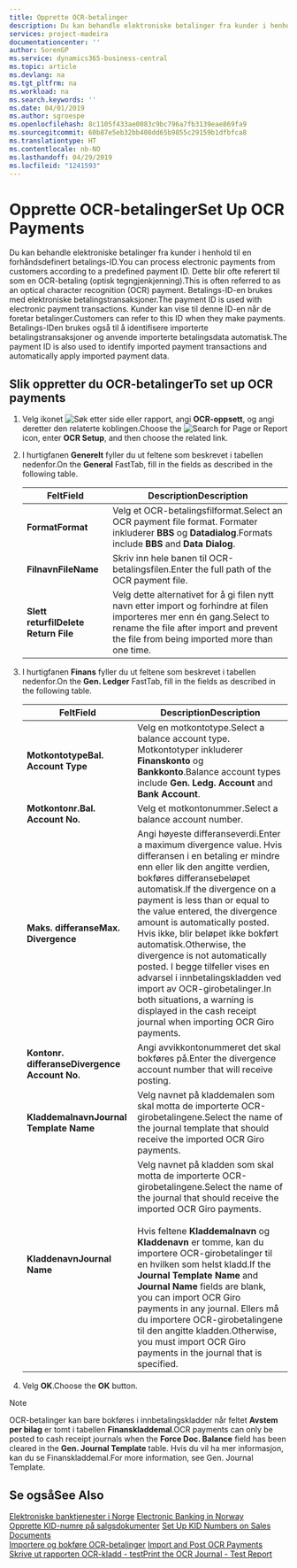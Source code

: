 ```yaml
---
title: Opprette OCR-betalinger
description: Du kan behandle elektroniske betalinger fra kunder i henhold til en forhåndsdefinert betalings-ID. Dette blir ofte referert til som en OCR-betaling (optisk tegngjenkjenning).
services: project-madeira
documentationcenter: ''
author: SorenGP
ms.service: dynamics365-business-central
ms.topic: article
ms.devlang: na
ms.tgt_pltfrm: na
ms.workload: na
ms.search.keywords: ''
ms.date: 04/01/2019
ms.author: sgroespe
ms.openlocfilehash: 8c1105f433ae0083c9bc796a7fb3139eae869fa9
ms.sourcegitcommit: 60b87e5eb32bb408dd65b9855c29159b1dfbfca8
ms.translationtype: HT
ms.contentlocale: nb-NO
ms.lasthandoff: 04/29/2019
ms.locfileid: "1241593"
---
```

# <a name="set-up-ocr-payments"></a><span data-ttu-id="17281-104">Opprette OCR-betalinger</span><span class="sxs-lookup"><span data-stu-id="17281-104">Set Up OCR Payments</span></span>
<span data-ttu-id="17281-105">Du kan behandle elektroniske betalinger fra kunder i henhold til en forhåndsdefinert betalings-ID.</span><span class="sxs-lookup"><span data-stu-id="17281-105">You can process electronic payments from customers according to a predefined payment ID.</span></span> <span data-ttu-id="17281-106">Dette blir ofte referert til som en OCR-betaling (optisk tegngjenkjenning).</span><span class="sxs-lookup"><span data-stu-id="17281-106">This is often referred to as an optical character recognition (OCR) payment.</span></span> <span data-ttu-id="17281-107">Betalings-ID-en brukes med elektroniske betalingstransaksjoner.</span><span class="sxs-lookup"><span data-stu-id="17281-107">The payment ID is used with electronic payment transactions.</span></span> <span data-ttu-id="17281-108">Kunder kan vise til denne ID-en når de foretar betalinger.</span><span class="sxs-lookup"><span data-stu-id="17281-108">Customers can refer to this ID when they make payments.</span></span> <span data-ttu-id="17281-109">Betalings-IDen brukes også til å identifisere importerte betalingstransaksjoner og anvende importerte betalingsdata automatisk.</span><span class="sxs-lookup"><span data-stu-id="17281-109">The payment ID is also used to identify imported payment transactions and automatically apply imported payment data.</span></span>  

## <a name="to-set-up-ocr-payments"></a><span data-ttu-id="17281-110">Slik oppretter du OCR-betalinger</span><span class="sxs-lookup"><span data-stu-id="17281-110">To set up OCR payments</span></span>  

1.  <span data-ttu-id="17281-111">Velg ikonet ![Søk etter side eller rapport](../../media/ui-search/search_small.png "Søk etter side eller rapport"), angi **OCR-oppsett**, og angi deretter den relaterte koblingen.</span><span class="sxs-lookup"><span data-stu-id="17281-111">Choose the ![Search for Page or Report](../../media/ui-search/search_small.png "Search for Page or Report icon") icon, enter **OCR Setup**, and then choose the related link.</span></span>  
2.  <span data-ttu-id="17281-112">I hurtigfanen **Generelt** fyller du ut feltene som beskrevet i tabellen nedenfor.</span><span class="sxs-lookup"><span data-stu-id="17281-112">On the **General** FastTab, fill in the fields as described in the following table.</span></span>  

    |<span data-ttu-id="17281-113">Felt</span><span class="sxs-lookup"><span data-stu-id="17281-113">Field</span></span>|<span data-ttu-id="17281-114">Description</span><span class="sxs-lookup"><span data-stu-id="17281-114">Description</span></span>|  
    |---------------------------------|---------------------------------------|  
    |<span data-ttu-id="17281-115">**Format**</span><span class="sxs-lookup"><span data-stu-id="17281-115">**Format**</span></span>|<span data-ttu-id="17281-116">Velg et OCR-betalingsfilformat.</span><span class="sxs-lookup"><span data-stu-id="17281-116">Select an OCR payment file format.</span></span> <span data-ttu-id="17281-117">Formater inkluderer **BBS** og **Datadialog**.</span><span class="sxs-lookup"><span data-stu-id="17281-117">Formats include **BBS** and **Data Dialog**.</span></span>|  
    |<span data-ttu-id="17281-118">**Filnavn**</span><span class="sxs-lookup"><span data-stu-id="17281-118">**FileName**</span></span>|<span data-ttu-id="17281-119">Skriv inn hele banen til OCR-betalingsfilen.</span><span class="sxs-lookup"><span data-stu-id="17281-119">Enter the full path of the OCR payment file.</span></span>|  
    |<span data-ttu-id="17281-120">**Slett returfil**</span><span class="sxs-lookup"><span data-stu-id="17281-120">**Delete Return File**</span></span>|<span data-ttu-id="17281-121">Velg dette alternativet for å gi filen nytt navn etter import og forhindre at filen importeres mer enn én gang.</span><span class="sxs-lookup"><span data-stu-id="17281-121">Select to rename the file after import and prevent the file from being imported more than one time.</span></span>|  

3.  <span data-ttu-id="17281-122">I hurtigfanen **Finans** fyller du ut feltene som beskrevet i tabellen nedenfor.</span><span class="sxs-lookup"><span data-stu-id="17281-122">On the **Gen. Ledger** FastTab, fill in the fields as described in the following table.</span></span>  

    |<span data-ttu-id="17281-123">Felt</span><span class="sxs-lookup"><span data-stu-id="17281-123">Field</span></span>|<span data-ttu-id="17281-124">Description</span><span class="sxs-lookup"><span data-stu-id="17281-124">Description</span></span>|  
    |---------------------------------|---------------------------------------|  
    |<span data-ttu-id="17281-125">**Motkontotype**</span><span class="sxs-lookup"><span data-stu-id="17281-125">**Bal. Account Type**</span></span>|<span data-ttu-id="17281-126">Velg en motkontotype.</span><span class="sxs-lookup"><span data-stu-id="17281-126">Select a balance account type.</span></span> <span data-ttu-id="17281-127">Motkontotyper inkluderer **Finanskonto** og **Bankkonto**.</span><span class="sxs-lookup"><span data-stu-id="17281-127">Balance account types include **Gen. Ledg. Account** and **Bank Account**.</span></span>|  
    |<span data-ttu-id="17281-128">**Motkontonr.**</span><span class="sxs-lookup"><span data-stu-id="17281-128">**Bal. Account No.**</span></span>|<span data-ttu-id="17281-129">Velg et motkontonummer.</span><span class="sxs-lookup"><span data-stu-id="17281-129">Select a balance account number.</span></span>|  
    |<span data-ttu-id="17281-130">**Maks. differanse**</span><span class="sxs-lookup"><span data-stu-id="17281-130">**Max. Divergence**</span></span>|<span data-ttu-id="17281-131">Angi høyeste differanseverdi.</span><span class="sxs-lookup"><span data-stu-id="17281-131">Enter a maximum divergence value.</span></span> <span data-ttu-id="17281-132">Hvis differansen i en betaling er mindre enn eller lik den angitte verdien, bokføres differansebeløpet automatisk.</span><span class="sxs-lookup"><span data-stu-id="17281-132">If the divergence on a payment is less than or equal to the value entered, the divergence amount is automatically posted.</span></span> <span data-ttu-id="17281-133">Hvis ikke, blir beløpet ikke bokført automatisk.</span><span class="sxs-lookup"><span data-stu-id="17281-133">Otherwise, the divergence is not automatically posted.</span></span> <span data-ttu-id="17281-134">I begge tilfeller vises en advarsel i innbetalingskladden ved import av OCR-girobetalinger.</span><span class="sxs-lookup"><span data-stu-id="17281-134">In both situations, a warning is displayed in the cash receipt journal when importing OCR Giro payments.</span></span>|  
    |<span data-ttu-id="17281-135">**Kontonr. differanse**</span><span class="sxs-lookup"><span data-stu-id="17281-135">**Divergence Account No.**</span></span>|<span data-ttu-id="17281-136">Angi avvikkontonummeret det skal bokføres på.</span><span class="sxs-lookup"><span data-stu-id="17281-136">Enter the divergence account number that will receive posting.</span></span>|  
    |<span data-ttu-id="17281-137">**Kladdemalnavn**</span><span class="sxs-lookup"><span data-stu-id="17281-137">**Journal Template Name**</span></span>|<span data-ttu-id="17281-138">Velg navnet på kladdemalen som skal motta de importerte OCR-girobetalingene.</span><span class="sxs-lookup"><span data-stu-id="17281-138">Select the name of the journal template that should receive the imported OCR Giro payments.</span></span>|  
    |<span data-ttu-id="17281-139">**Kladdenavn**</span><span class="sxs-lookup"><span data-stu-id="17281-139">**Journal Name**</span></span>|<span data-ttu-id="17281-140">Velg navnet på kladden som skal motta de importerte OCR-girobetalingene.</span><span class="sxs-lookup"><span data-stu-id="17281-140">Select the name of the journal that should receive the imported OCR Giro payments.</span></span><br /><br /> <span data-ttu-id="17281-141">Hvis feltene **Kladdemalnavn** og **Kladdenavn** er tomme, kan du importere OCR-girobetalinger til en hvilken som helst kladd.</span><span class="sxs-lookup"><span data-stu-id="17281-141">If the **Journal Template Name** and **Journal Name** fields are blank, you can import OCR Giro payments in any journal.</span></span> <span data-ttu-id="17281-142">Ellers må du importere OCR-girobetalingene til den angitte kladden.</span><span class="sxs-lookup"><span data-stu-id="17281-142">Otherwise, you must import OCR Giro payments in the journal that is specified.</span></span>|  

4.  <span data-ttu-id="17281-143">Velg **OK**.</span><span class="sxs-lookup"><span data-stu-id="17281-143">Choose the **OK** button.</span></span>  

> [!NOTE]  
>  <span data-ttu-id="17281-144">OCR-betalinger kan bare bokføres i innbetalingskladder når feltet **Avstem per bilag** er tomt i tabellen **Finanskladdemal**.</span><span class="sxs-lookup"><span data-stu-id="17281-144">OCR payments can only be posted to cash receipt journals when the **Force Doc. Balance** field has been cleared in the **Gen. Journal Template** table.</span></span> <span data-ttu-id="17281-145">Hvis du vil ha mer informasjon, kan du se Finanskladdemal.</span><span class="sxs-lookup"><span data-stu-id="17281-145">For more information, see Gen. Journal Template.</span></span>  

## <a name="see-also"></a><span data-ttu-id="17281-146">Se også</span><span class="sxs-lookup"><span data-stu-id="17281-146">See Also</span></span>  
 <span data-ttu-id="17281-147">[Elektroniske banktjenester i Norge](electronic-banking-in-norway.md) </span><span class="sxs-lookup"><span data-stu-id="17281-147">[Electronic Banking in Norway](electronic-banking-in-norway.md) </span></span>  
 <span data-ttu-id="17281-148">[Opprette KID-numre på salgsdokumenter](how-to-set-up-kid-numbers-on-sales-documents.md) </span><span class="sxs-lookup"><span data-stu-id="17281-148">[Set Up KID Numbers on Sales Documents](how-to-set-up-kid-numbers-on-sales-documents.md) </span></span>  
 <span data-ttu-id="17281-149">[Importere og bokføre OCR-betalinger](how-to-import-and-post-ocr-payments.md) </span><span class="sxs-lookup"><span data-stu-id="17281-149">[Import and Post OCR Payments](how-to-import-and-post-ocr-payments.md) </span></span>  
 [<span data-ttu-id="17281-150">Skrive ut rapporten OCR-kladd - test</span><span class="sxs-lookup"><span data-stu-id="17281-150">Print the OCR Journal - Test Report</span></span>](how-to-print-the-ocr-journal-test-report.md)   
 
